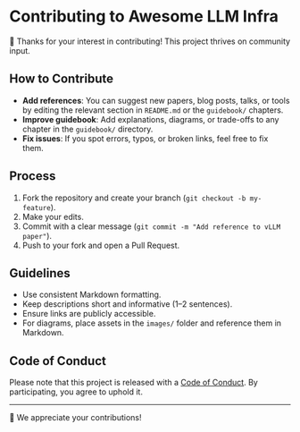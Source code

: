 # Contributing to Awesome LLM Infra

🎉 Thanks for your interest in contributing! This project thrives on community input.

## How to Contribute

- **Add references**: You can suggest new papers, blog posts, talks, or tools by editing the relevant section in `README.md` or the `guidebook/` chapters.
- **Improve guidebook**: Add explanations, diagrams, or trade-offs to any chapter in the `guidebook/` directory.
- **Fix issues**: If you spot errors, typos, or broken links, feel free to fix them.

## Process

1. Fork the repository and create your branch (`git checkout -b my-feature`).
2. Make your edits.
3. Commit with a clear message (`git commit -m "Add reference to vLLM paper"`).
4. Push to your fork and open a Pull Request.

## Guidelines

- Use consistent Markdown formatting.
- Keep descriptions short and informative (1–2 sentences).
- Ensure links are publicly accessible.
- For diagrams, place assets in the `images/` folder and reference them in Markdown.

## Code of Conduct

Please note that this project is released with a [Code of Conduct](CODE_OF_CONDUCT.md). By participating, you agree to uphold it.

---

🙌 We appreciate your contributions!